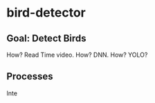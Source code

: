 # bird-detector

## Goal: Detect Birds
   How? Read Time video. How? DNN. How? YOLO?
   
## Processes
   Inte
